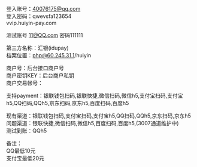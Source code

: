 登入账号：40076175@qq.com   
登入密码：qwevsfa123654  
vvip.huiyin-pay.com  
  
测试账号 11@QQ.com 密码111111  
  
第三方名称：汇银(idupay)  
档案位置：php@60.245.31.1/huiyin  
  
商户号：后台接口商户号  
商户密钥KEY：后台商户私钥  
商户交易帐号：  
  
支持payment：银联钱包扫码,银联快捷,微信扫码,微信h5,支付宝扫码,支付宝h5,QQ扫码,QQh5,京东扫码,京东h5,百度扫码,百度h5  
  
现有渠道：银联钱包扫码,支付宝扫码,支付宝h5,QQ扫码,QQh5,京东扫码,京东h5  
问题渠道：银联快捷,微信扫码,微信h5,百度扫码,百度h5,(3007通道维护中)  
测试到账：QQh5  
  
备注：  
QQ最低10元  
支付宝最低20元  
  